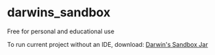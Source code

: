 # darwins_sandbox

Free for personal and educational use

To run current project without an IDE, download:
[Darwin's Sandbox Jar](darwins_sandbox.jar)
